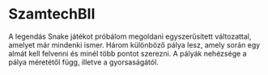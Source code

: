 # SzamtechBII

  A legendás Snake játékot próbálom megoldani egyszerűsített változattal, amelyet már mindenki ismer. 
Három különböző pálya lesz, amely során egy almát kell felvenni és minél több pontot szerezni. A pályák
nehézsége a pálya méretétől függ, illetve a gyorsaságától.
